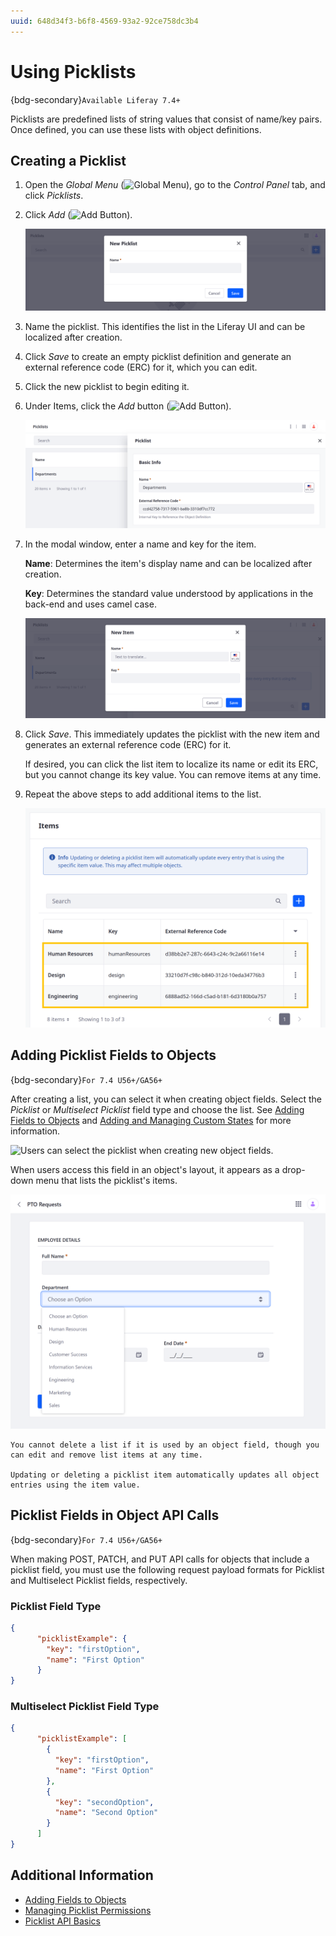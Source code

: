 ```yaml
---
uuid: 648d34f3-b6f8-4569-93a2-92ce758dc3b4
---
```

# Using Picklists

{bdg-secondary}`Available Liferay 7.4+`

Picklists are predefined lists of string values that consist of name/key pairs. Once defined, you can use these lists with object definitions.

## Creating a Picklist

1. Open the *Global Menu* (![Global Menu](../../../images/icon-applications-menu.png)), go to the *Control Panel* tab, and click *Picklists*.

1. Click *Add* (![Add Button](../../../images/icon-add.png)).

   ![Click the Add button to create a new picklist.](./using-picklists/images/01.png)

1. Name the picklist. This identifies the list in the Liferay UI and can be localized after creation.

1. Click *Save* to create an empty picklist definition and generate an external reference code (ERC) for it, which you can edit.

1. Click the new picklist to begin editing it.

1. Under Items, click the *Add* button (![Add Button](../../../images/icon-add.png)).

   ![Click the Add button to add a new item to the picklist.](./using-picklists/images/02.png)

1. In the modal window, enter a name and key for the item.

   **Name**: Determines the item's display name and can be localized after creation.

   **Key**: Determines the standard value understood by applications in the back-end and uses camel case.

   ![Enter a name and key, and then click Save.](./using-picklists/images/03.png)

1. Click *Save*. This immediately updates the picklist with the new item and generates an external reference code (ERC) for it.

   If desired, you can click the list item to localize its name or edit its ERC, but you cannot change its key value. You can remove items at any time.

1. Repeat the above steps to add additional items to the list.

   ![Add multiple items to a picklist.](./using-picklists/images/04.png)

## Adding Picklist Fields to Objects

{bdg-secondary}`For 7.4 U56+/GA56+`

After creating a list, you can select it when creating object fields. Select the *Picklist* or *Multiselect Picklist* field type and choose the list. See [Adding Fields to Objects](../creating-and-managing-objects/fields/adding-fields-to-objects.md) and [Adding and Managing Custom States](../creating-and-managing-objects/fields/adding-and-managing-custom-states.md) for more information.

![Users can select the picklist when creating new object fields.](./using-picklists/images/05.png)

When users access this field in an object's layout, it appears as a drop-down menu that lists the picklist's items.

![Picklists appear as drop-down menus in an object's layout.](./using-picklists/images/06.png)

```{important}
You cannot delete a list if it is used by an object field, though you can edit and remove list items at any time.

Updating or deleting a picklist item automatically updates all object entries using the item value.
```

## Picklist Fields in Object API Calls

{bdg-secondary}`For 7.4 U56+/GA56+`

When making POST, PATCH, and PUT API calls for objects that include a picklist field, you must use the following request payload formats for Picklist and Multiselect Picklist fields, respectively.

### Picklist Field Type

```json
{ 
      "picklistExample": {
        "key": "firstOption",
        "name": "First Option"
      }
}
```

### Multiselect Picklist Field Type

```json
{ 
      "picklistExample": [
        {
          "key": "firstOption",
          "name": "First Option"
        },
        {
          "key": "secondOption",
          "name": "Second Option"
        }
      ]
}
```

## Additional Information

* [Adding Fields to Objects](../creating-and-managing-objects/fields/adding-fields-to-objects.md)
* [Managing Picklist Permissions](./managing-picklist-permissions.md)
* [Picklist API Basics](./picklists-api-basics.md)
